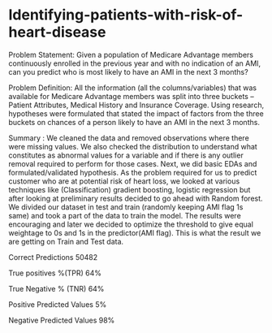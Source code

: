 # Identifying-patients-with-risk-of-heart-disease

Problem Statement: Given a population of Medicare Advantage members continuously enrolled in the previous year and with no indication of an AMI, can you predict who is most likely to have an AMI in the next 3 months?

Problem Definition: All the information (all the columns/variables) that was available for Medicare Advantage members was split into three buckets – Patient Attributes, Medical History and Insurance Coverage. Using research, hypotheses were formulated that stated the impact of factors from the three buckets on chances of a person likely to have an AMI in the next 3 months.

Summary : We cleaned the data and removed observations where there were missing values. We also checked the distribution to understand what constitutes as abnormal values for a variable and if there is any outlier removal required to perform for those cases. Next, we did basic EDAs and formulated/validated hypothesis.
As the problem required for us to predict customer who are at potential risk of heart loss, we looked at various techniques like (Classification) gradient boosting, logistic regression but after looking at preliminary results decided to go ahead with Random forest.
We divided our dataset in test and train (randomly keeping AMI flag 1s same) and took a part of the data to train the model. The results were encouraging and later we decided to optimize the threshold to give equal weightage to 0s and 1s in the predictor(AMI flag).
This is what the result we are getting on Train and Test data.


Correct Predictions
50482

True positives %(TPR)
64%

True Negative % (TNR)
64%

Positive Predicted Values
5%

Negative Predicted Values
98%
